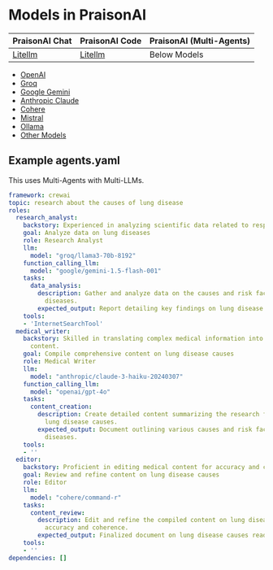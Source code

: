 # Models in PraisonAI

| PraisonAI Chat | PraisonAI Code | PraisonAI (Multi-Agents) |
| --- | --- | --- |
| [Litellm](https://litellm.vercel.app/docs/providers) | [Litellm](https://litellm.vercel.app/docs/providers) | Below Models |

- [OpenAI](models/openai.md)
- [Groq](models/groq.md)
- [Google Gemini](models/google.md)
- [Anthropic Claude](models/anthropic.md)
- [Cohere](models/cohere.md)
- [Mistral](models/mistral.md)
- [Ollama](models/ollama.md)
- [Other Models](models/other.md)


## Example agents.yaml

This uses Multi-Agents with Multi-LLMs.

```yaml
framework: crewai
topic: research about the causes of lung disease
roles:
  research_analyst:
    backstory: Experienced in analyzing scientific data related to respiratory health.
    goal: Analyze data on lung diseases
    role: Research Analyst
    llm:  
      model: "groq/llama3-70b-8192"
    function_calling_llm: 
      model: "google/gemini-1.5-flash-001"
    tasks:
      data_analysis:
        description: Gather and analyze data on the causes and risk factors of lung
          diseases.
        expected_output: Report detailing key findings on lung disease causes.
    tools:
    - 'InternetSearchTool'
  medical_writer:
    backstory: Skilled in translating complex medical information into accessible
      content.
    goal: Compile comprehensive content on lung disease causes
    role: Medical Writer
    llm:  
      model: "anthropic/claude-3-haiku-20240307"
    function_calling_llm: 
      model: "openai/gpt-4o"
    tasks:
      content_creation:
        description: Create detailed content summarizing the research findings on
          lung disease causes.
        expected_output: Document outlining various causes and risk factors of lung
          diseases.
    tools:
    - ''
  editor:
    backstory: Proficient in editing medical content for accuracy and clarity.
    goal: Review and refine content on lung disease causes
    role: Editor
    llm:  
      model: "cohere/command-r"
    tasks:
      content_review:
        description: Edit and refine the compiled content on lung disease causes for
          accuracy and coherence.
        expected_output: Finalized document on lung disease causes ready for dissemination.
    tools:
    - ''
dependencies: []
```